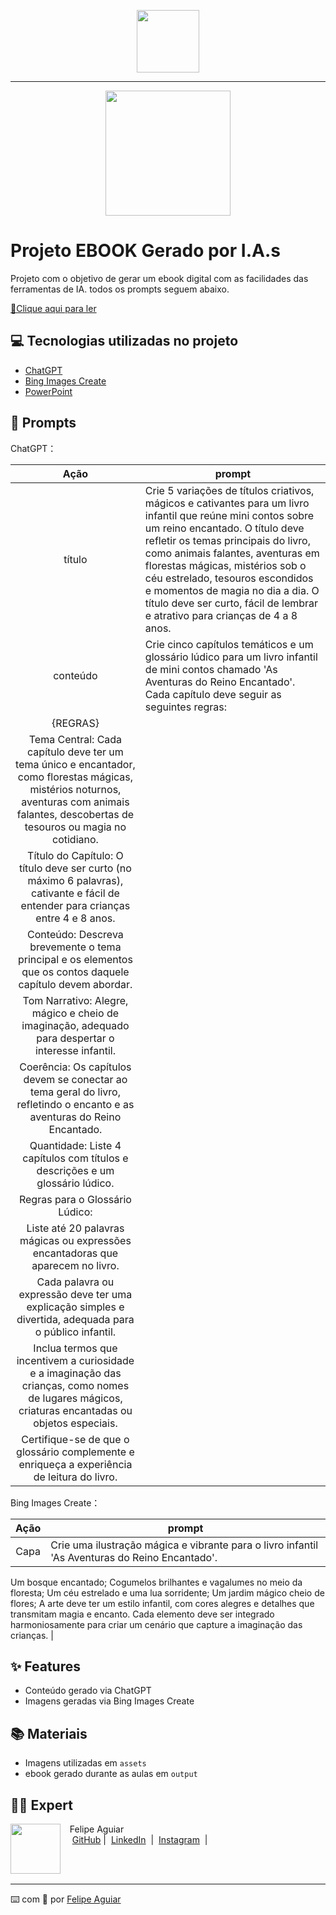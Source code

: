 <p align="center">
    <img width="100" src=".github/assets/banner.png">
</p>


-------


<p align="center">
<img 
    src="./assets/Histórias do Reino Encantado.jpg"
    width="200"  
/>
</p>

# Projeto EBOOK Gerado por I.A.s


Projeto com o objetivo de gerar um ebook digital com as facilidades das ferramentas de IA. todos os prompts
seguem abaixo.

<a href="https://github.com/diogoaangelo/prompts-recipe-to-create-a-ebook/blob/main/output/Hist%C3%B3rias%20do%20Reino%20Encantado.pdf" title="View PDF now"> 📕Clique aqui para ler</a>

## 💻 Tecnologias utilizadas no projeto

- [ChatGPT](https://chat.openai.com/) 
- [Bing Images Create](https://www.bing.com/images/create?cc=br)
- [PowerPoint](https://www.microsoft.com/en/microsoft-365/powerpoint)

## 🧠 Prompts


ChatGPT：

|   Ação   | prompt                                                                                                                                                                                                                                                                         |
| :------: | ------------------------------------------------------------------------------------------------------------------------------------------------------------------------------------------------------------------------------------------------------------------------------ |
|  título  | Crie 5 variações de títulos criativos, mágicos e cativantes para um livro infantil que reúne mini contos sobre um reino encantado. O título deve refletir os temas principais do livro, como animais falantes, aventuras em florestas mágicas, mistérios sob o céu estrelado, tesouros escondidos e momentos de magia no dia a dia. O título deve ser curto, fácil de lembrar e atrativo para crianças de 4 a 8 anos.                                                        |
| conteúdo | Crie cinco capítulos temáticos e um glossário lúdico para um livro infantil de mini contos chamado 'As Aventuras do Reino Encantado'. Cada capítulo deve seguir as seguintes regras:|
|{REGRAS}| 
|Tema Central: Cada capítulo deve ter um tema único e encantador, como florestas mágicas, mistérios noturnos, aventuras com animais falantes, descobertas de tesouros ou magia no cotidiano.|
|Título do Capítulo: O título deve ser curto (no máximo 6 palavras), cativante e fácil de entender para crianças entre 4 e 8 anos.|
|Conteúdo: Descreva brevemente o tema principal e os elementos que os contos daquele capítulo devem abordar.|
|Tom Narrativo: Alegre, mágico e cheio de imaginação, adequado para despertar o interesse infantil.|
|Coerência: Os capítulos devem se conectar ao tema geral do livro, refletindo o encanto e as aventuras do Reino Encantado.|
|Quantidade: Liste 4 capítulos com títulos e descrições e um glossário lúdico.|
| Regras para o Glossário Lúdico: | 
|Liste até 20 palavras mágicas ou expressões encantadoras que aparecem no livro.|
|Cada palavra ou expressão deve ter uma explicação simples e divertida, adequada para o público infantil.|
|Inclua termos que incentivem a curiosidade e a imaginação das crianças, como nomes de lugares mágicos, criaturas encantadas ou objetos especiais.|
|Certifique-se de que o glossário complemente e enriqueça a experiência de leitura do livro.|


Bing Images Create：

|  Ação  | prompt                                                                                 |
| :----: | -------------------------------------------------------------------------------------- |
| Capa | Crie uma ilustração mágica e vibrante para o livro infantil 'As Aventuras do Reino Encantado'. 
Um bosque encantado;
Cogumelos brilhantes e vagalumes no meio da floresta;
Um céu estrelado e uma lua sorridente;
Um jardim mágico cheio de flores;
A arte deve ter um estilo infantil, com cores alegres e detalhes que transmitam magia e encanto. Cada elemento deve ser integrado harmoniosamente para criar um cenário que capture a imaginação das crianças. |

## ✨ Features

- Conteúdo gerado via ChatGPT
- Imagens geradas via Bing Images Create

## 📚 Materiais

- Imagens utilizadas em `assets`
- ebook gerado durante as aulas em `output`



## 👨‍💻 Expert

<p>
    <img 
      align=left 
      margin=10 
      width=80 
      src="https://avatars.githubusercontent.com/u/37452836?v=4"
    />
    <p>&nbsp&nbsp&nbspFelipe Aguiar<br>
    &nbsp&nbsp&nbsp
    <a href="https://github.com/felipeAguiarCode">
    GitHub</a>&nbsp;|&nbsp;
    <a href="www.linkedin.com/in/
felipe-exe">LinkedIn</a>
&nbsp;|&nbsp;
    <a href="https://www.instagram.com/felipeaguiar.exe/">
    Instagram</a>
&nbsp;|&nbsp;</p>
</p>
<br/><br/>
<p>

---

⌨️ com 💜 por [Felipe Aguiar](https://github.com/felipeAguiarCode)
